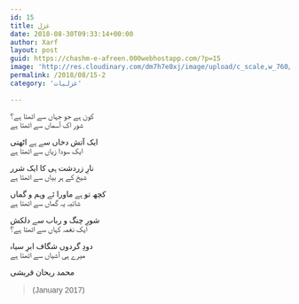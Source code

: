 ```yaml
---
id: 15
title: غزل
date: 2018-08-30T09:33:14+00:00
author: Xarf
layout: post
guid: https://chashm-e-afreen.000webhostapp.com/?p=15
image: 'http://res.cloudinary.com/dm7h7e8xj/image/upload/c_scale,w_760/v1504807365/now-you-see-me_wtv89q.jpg'
permalink: /2018/08/15-2
category: 'غزلیات'
 
---
```

<span style="font-family: Mehr;">کون ہے جو جہاں سے اٹھتا ہے؟</span>  
<span style="font-family: Mehr;">شور اک آسماں سے اٹھتا ہے</span>

<span style="font-family: Mehr;">ایک آتش دخاں سے ہے اٹھتی</span>  
<span style="font-family: Mehr;">ایک سودا زیاں سے اٹھتا ہے</span>

<span style="font-family: Mehr;">نارِ زردشت ہی کا ایک شرر</span>  
<span style="font-family: Mehr;">شیخ کے ہر بیاں سے اٹھتا ہے</span>

<span style="font-family: Mehr;">کچھ تو ہے ماورا ئے وہم و گماں</span>  
<span style="font-family: Mehr;">شائبہ یہ گماں سے اٹھتا ہے</span>

<span style="font-family: Mehr;">شورِ چنگ و رباب سے دلکش</span>  
<span style="font-family: Mehr;">ایک نغمہ کہاں سے اٹھتا ہے؟</span>

<span style="font-family: Mehr;">دودِ گردوں شگاف ابرِ سیاہ</span>  
<span style="font-family: Mehr;">میرے ہی آشیاں سے اٹھتا ہے</span>

<div class="messageTextEndMarker">
  <span style="font-family: Mehr;">محمد ریحان قریشی</span>
</div>

<div>
</div>

> <div>
>   (<span style="font-family: Helvetica;">January 2017</span>)
> </div>
